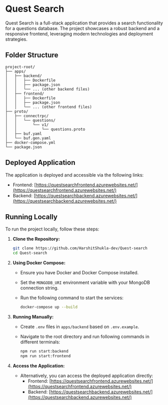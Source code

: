 # Quest Search

Quest Search is a full-stack application that provides a search functionality for a questions database. The project showcases a robust backend and a responsive frontend, leveraging modern technologies and deployment strategies.

## Folder Structure

```
project-root/
├── apps/
│   ├── backend/
│   │   ├── Dockerfile
│   │   ├── package.json
│   │   └── ... (other backend files)
│   ├── frontend/
│   │   ├── Dockerfile
│   │   ├── package.json
│   │   └── ... (other frontend files)
├── proto/
│   ├── connectrpc/
│   │   └── questions/
│   │       └── v1/
│   │           └── questions.proto
│   ├── buf.yaml
│   └── buf.gen.yaml
├── docker-compose.yml
└── package.json
```

## Deployed Application

The application is deployed and accessible via the following links:
- Frontend: [https://questsearchfrontend.azurewebsites.net/](https://questsearchfrontend.azurewebsites.net/)
- Backend: [https://questsearchbackend.azurewebsites.net/](https://questsearchbackend.azurewebsites.net/)

## Running Locally

To run the project locally, follow these steps:

1. **Clone the Repository:**

   ```bash
   git clone https://github.com/HarshitShukla-dev/Quest-search
   cd Quest-search
   ```

2. **Using Docker Compose:**

   - Ensure you have Docker and Docker Compose installed.
   - Set the `MONGODB_URI` environment variable with your MongoDB connection string.
   - Run the following command to start the services:

     ```bash
     docker-compose up --build
     ```

3. **Running Manually:**

   - Create `.env` files in `apps/backend` based on `.env.example`.
   - Navigate to the root directory and run following commands in different terminals:

     ```bash
     npm run start:backend
     npm run start:frontend
     ```

4. **Access the Application:**

   - Alternatively, you can access the deployed application directly:
     - Frontend: [https://questsearchfrontend.azurewebsites.net/](https://questsearchfrontend.azurewebsites.net/)
     - Backend: [https://questsearchbackend.azurewebsites.net/](https://questsearchbackend.azurewebsites.net/)
